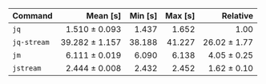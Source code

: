 | Command | Mean [s] | Min [s] | Max [s] | Relative |
|:---|---:|---:|---:|---:|
| `jq` | 1.510 ± 0.093 | 1.437 | 1.652 | 1.00 |
| `jq-stream` | 39.282 ± 1.157 | 38.188 | 41.227 | 26.02 ± 1.77 |
| `jm` | 6.111 ± 0.019 | 6.090 | 6.138 | 4.05 ± 0.25 |
| `jstream` | 2.444 ± 0.008 | 2.432 | 2.452 | 1.62 ± 0.10 |
